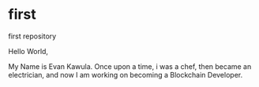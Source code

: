 # first
first repository

Hello World,

My Name is Evan Kawula. Once upon a time, i was a chef, then became an electrician, and now I am working on becoming a Blockchain Developer. 
